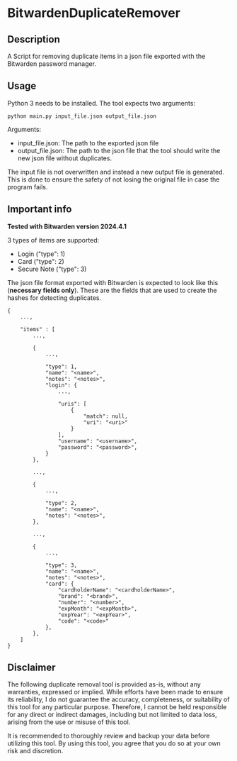 # BitwardenDuplicateRemover

## Description

A Script for removing duplicate items in a json file exported with the Bitwarden password manager.

## Usage

Python 3 needs to be installed.
The tool expects two arguments:

```
python main.py input_file.json output_file.json
```

Arguments:
* input_file.json: The path to the exported json file
* output_file.json: The path to the json file that the tool should write the new json file without duplicates.

The input file is not overwritten and instead a new output file is generated. This is done to ensure the safety of not losing the original file in case the program fails.

## Important info

**Tested with Bitwarden version 2024.4.1**

3 types of items are supported:
* Login ("type": 1)
* Card ("type": 2)
* Secure Note ("type": 3)

The json file format exported with Bitwarden is expected to look like this (**necessary fields only**). These are the fields that are used to create the hashes for detecting duplicates.

```
{
    ...,

    "items" : [
        ...,

        {
            ...,

            "type": 1,
            "name": "<name>",
            "notes": "<notes>",
            "login": {
                ...,

                "uris": [
                    {
                        "match": null,
                        "uri": "<uri>"
                    }
                ],
                "username": "<username>",
                "password": "<password>",
            }
        },

        ...,

        {
            ...,

            "type": 2,
            "name": "<name>",
            "notes": "<notes>",
        },

        ...,

        {
            ...,

            "type": 3,
            "name": "<name>",
            "notes": "<notes>",
            "card": {
                "cardholderName": "<cardholderName>",
                "brand": "<brand>",
                "number": "<number>",
                "expMonth": "<expMonth>",
                "expYear": "<expYear>",
                "code": "<code>"
            },
        },
    ]
}
```

## Disclaimer

The following duplicate removal tool is provided as-is, without any warranties, expressed or implied. While efforts have been made to ensure its reliability, I do not guarantee the accuracy, completeness, or suitability of this tool for any particular purpose. Therefore, I cannot be held responsible for any direct or indirect damages, including but not limited to data loss, arising from the use or misuse of this tool.

It is recommended to thoroughly review and backup your data before utilizing this tool. By using this tool, you agree that you do so at your own risk and discretion.
